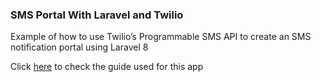 ### SMS Portal With Laravel and Twilio
Example of how to use Twilio’s Programmable SMS API to create an SMS notification portal using Laravel 8

Click [here](https://www.twilio.com/blog/create-sms-portal-laravel-php-twilio) to check the guide used for this app
